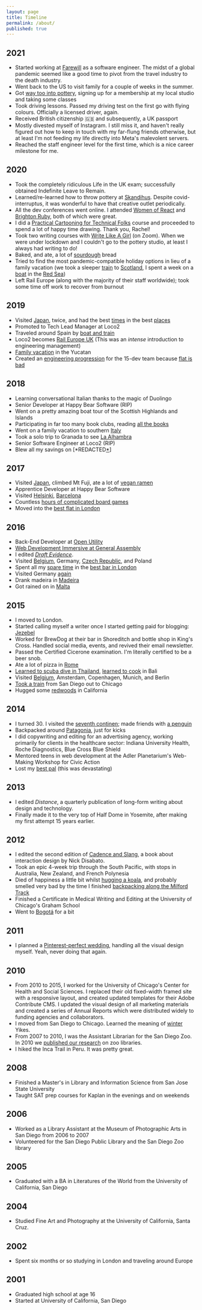 ```yaml
---
layout: page
title: Timeline
permalink: /about/
published: true
---
```


## 2021

* Started working at [Farewill](https://farewill.com) as a software engineer. The midst of a global pandemic seemed like a good time to pivot from the travel industry to the death industry.
* Went back to the US to visit family for a couple of weeks in the summer.
* Got [way too into pottery](https://krtierney.art), signing up for a membership at my local studio and taking some classes
* Took driving lessons. Passed my driving test on the first go with flying colours. Officially a licensed driver, again.
* Received British citizenship 🇬🇧 and subsequently, a UK passport
* Mostly divested myself of Instagram. I still miss it, and haven't really figured out how to keep in touch with my far-flung friends otherwise, but at least I'm not feeding my life directly into Meta's malevolent servers.
* Reached the staff engineer level for the first time, which is a nice career milestone for me.

## 2020

* Took the completely ridiculous Life in the UK exam; successfully obtained Indefinite Leave to Remain.
* Learned/re-learned how to throw pottery at [Skandihus](https://www.skandihus.co.uk). Despite covid-interruptus, it was wonderful to have that creative outlet periodically.
* All the dev conferences went online. I attended [Women of React](https://womenofreact.com) and [Brighton Ruby](https://brightonruby.com), both of which were great.
* I did a [Practical Cartooning for Technical Folks](https://courses.rachelnabors.com/p/practical-cartooning) course and proceeded to spend a lot of happy time drawing. Thank you, Rachel!
* Took two writing courses with [Write Like A Girl](https://writelikeagrrrl.com) (on Zoom). When we were under lockdown and I couldn't go to the pottery studio, at least I always had writing to do!
* Baked, and ate, a lot of [sourdough](https://www.instagram.com/p/B9O_pi7BweR/) bread
* Tried to find the most pandemic-compatible holiday options in lieu of a family vacation (we took a sleeper [train](https://www.instagram.com/p/CF4zbUtlzX1/) to [Scotland](https://www.instagram.com/p/CF6loB-lvWM/), I spent a week on a [boat](https://www.instagram.com/p/CGc9i6HluUX/) in the [Red Sea](https://www.instagram.com/p/CGbwtc5FpZt/))
* Left Rail Europe (along with the majority of their staff worldwide); took some time off work to recover from burnout

## 2019

* Visited [Japan](https://www.instagram.com/p/BxLKO-NnRFk/), twice, and had the best [times](https://www.instagram.com/p/B0cCoXihezM/) in the best [places](https://www.instagram.com/p/B0M7YJ9lamr/)
* Promoted to Tech Lead Manager at Loco2
* Traveled around Spain by [boat and train](https://www.instagram.com/p/B1EAj0eFppx/)
* Loco2 becomes [Rail Europe UK](https://raileurope.co.uk) (This was an _intense_ introduction to engineering management)
* [Family vacation](https://www.instagram.com/p/B3zlR0Pl4pS/) in the Yucatan
* Created an [engineering progression](../../eng-progression.pdf) for the 15-dev team because [flat is bad](https://avdi.codes/in-grudging-defense-of-structure/)

## 2018

* Learning conversational Italian thanks to the magic of Duolingo
* Senior Developer at Happy Bear Software (RIP)
* Went on a pretty amazing boat tour of the Scottish Highlands and Islands
* Participating in far too many book clubs, reading [all the books](https://www.librarything.com/catalog/kaitlynmeans)
* Went on a family vacation to southern [Italy](https://www.instagram.com/p/BnwfQSql8E1/)
* Took a solo trip to Granada to see [La Alhambra](https://www.instagram.com/p/Bo1bPuVA7Qp/)
* Senior Software Engineer at Loco2 (RIP)
* Blew all my savings on [\*REDACTED[\*](https://www.instagram.com/p/Bq4gFasn2kb/)]

## 2017

* Visited [Japan](https://www.instagram.com/p/BWuf2aVjXzj/),
  climbed Mt Fuji, ate a lot of [vegan
  ramen](https://www.instagram.com/p/BWUkSxpDE5f/)
* Apprentice Developer at Happy Bear Software
* Visited [Helsinki](https://www.instagram.com/p/BTeq7OtjWPB/),
[Barcelona](https://www.instagram.com/p/BUCYTcmD_ki/)
* Countless [hours of complicated board
  games](https://www.instagram.com/p/BS9po4jD9a2/)
* Moved into the [best flat in London](https://www.instagram.com/p/BStyG8-jhyN/)

## 2016

* Back-End Developer at [Open Utility](http://openutility.com)
* [Web Development Immersive at General Assembly](https://generalassemb.ly/education/web-development-immersive)
* I edited [_Draft Evidence_](https://www.kickstarter.com/projects/nickd/draft-evidence-essays-about-design-and-independent).
* Visited [Belgium](https://www.instagram.com/p/BMBW_vGB4Wd/), Germany, [Czech
  Republic](https://www.instagram.com/p/BL0cMCthVEf/), and Poland
* Spent all my [spare time](https://www.instagram.com/p/BROZqlxDVGo/)
in the [best bar in London](http://everycloudbar.com)
* Visited Germany [again](https://www.instagram.com/p/BF7Xt0QSFck/)
* Drank madeira in [Madeira](https://www.instagram.com/p/BA-SMdcyFYk/)
* Got rained on in [Malta](https://www.instagram.com/p/BAr8ye_yFUY/)

## 2015

* I moved to London.
* Started calling myself a writer once I started getting paid for blogging: [Jezebel](http://jezebel.com/one-weird-trick-female-animals-use-to-control-who-gets-1686766202)
* Worked for BrewDog at their bar in Shoreditch and bottle shop in King's Cross. Handled social media, events, and revived their email newsletter.
* Passed the Certified Cicerone examination. I'm literally certified to be a beer snob.
* Ate a lot of pizza in [Rome](https://www.instagram.com/p/-Rb1rsSFXz/)
* [Learned to scuba dive in Thailand](https://www.instagram.com/p/8fjgHTyFTB/), [learned to
  cook](https://www.instagram.com/p/83Dc0eSFXz/) in Bali
* Visited [Belgium](https://www.instagram.com/p/7geFJeSFQ1/), Amsterdam,
  Copenhagen, Munich, and Berlin
* [Took a train](https://www.instagram.com/p/5LUGLEyFXk/) from San Diego out to Chicago
* Hugged some [redwoods](https://www.instagram.com/p/5itqzryFTY/) in California


## 2014

* I turned 30. I visited the [seventh
continen](https://www.instagram.com/p/v_d20FyFbm); made friends with [a
penguin](https://www.instagram.com/p/v_dRoLyFXr/)
* Backpacked around [Patagonia](https://www.instagram.com/p/vmdM76yFZj/), just for kicks
* I did copywriting and editing for an advertising agency, working primarily for
clients in the healthcare sector: Indiana University Health, Roche Diagnostics, Blue Cross Blue Shield
* Mentored teens in web development at the Adler Planetarium's Web-Making Workshop for Civic Action
* Lost my [best pal](https://www.instagram.com/p/pkHLaZyFd4/) (this was devastating)


## 2013

* I edited _Distance_, a quarterly publication of long-form writing about design and technology.
* Finally made it to the very top of Half Dome in Yosemite, after making my first attempt 15 years earlier.


## 2012

* I edited the second edition of [Cadence and Slang](https://cadence.cc), a book about interaction design by Nick Disabato.
* Took an epic 4-week trip through the South Pacific, with stops in Australia,
New Zealand, and French Polynesia
* Died of happiness a little bit whilst [hugging a
  koala](https://www.instagram.com/p/IX7sx-SFTD/), and probably smelled
very bad by the time I finished [backpacking along the Milford
Track](https://www.instagram.com/p/IIm1D_SFUi/)
* Finished a Certificate in Medical Writing and Editing at the University of Chicago's Graham School
* Went to [Bogotá](https://www.instagram.com/p/RQdN-eyFb5/) for a bit


## 2011

  * I planned a [Pinterest-perfect wedding](https://www.instagram.com/p/P-DE6/),
  handling all the visual design myself. Yeah, never doing that again.


## 2010

* From 2010 to 2015, I worked for the University of Chicago's Center for
Health and Social Sciences. I replaced their old fixed-width framed site with a
responsive layout, and created updated templates for their Adobe Contribute CMS.
I updated the visual design of all marketing materials and created a series of
Annual Reports which were distributed widely to funding agencies and collaborators.
* I moved from San Diego to Chicago. Learned the meaning of
[winter](https://www.instagram.com/p/glB-Z/) Yikes.
* From 2007 to 2010, I was the Assistant Librarian for the San Diego Zoo. In 2010 we [published our research](http://www.istl.org/10-summer/article2.html) on zoo libraries.
* I hiked the Inca Trail in Peru. It was pretty great.


## 2008

* Finished a Master's in Library and Information Science from San Jose State University
* Taught SAT prep courses for Kaplan in the evenings and on weekends


## 2006

* Worked as a Library Assistant at the Museum of Photographic Arts in San Diego from 2006 to 2007
* Volunteered for the San Diego Public Library and the San Diego Zoo library


## 2005

* Graduated with a BA in Literatures of the World from the University of California, San Diego


## 2004

* Studied Fine Art and Photography at the University of California, Santa Cruz.


## 2002

* Spent six months or so studying in London and traveling around Europe


## 2001

* Graduated high school at age 16
* Started at University of California, San Diego
